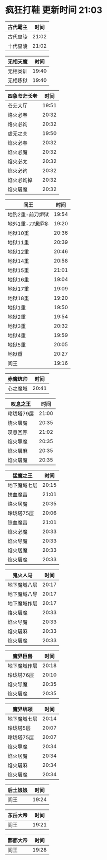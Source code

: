 # 疯狂打鞋 更新时间 21:03

| 古代霸主   | 时间    |
|--------|-------|
| 古代皇陵 | 21:02 |
| 十代皇陵 | 21:02 |

| 无相天魔   | 时间    |
|--------|-------|
| 无相类训 | 19:40 |
| 无相炼狱 | 19:40 |

| 四象苍茫长老   | 时间    |
|--------|-------|
| 苍茫大厅 | 19:51 |
| 烙火必春 | 20:32 |
| 烙火必询 | 20:32 |
| 虚无之关 | 19:50 |
| 焰火必春 | 20:32 |
| 焰火必魔 | 20:32 |
| 焰火必太 | 20:32 |
| 焰火必询 | 20:32 |
| 焰火必询掉 | 20:32 |
| 焰火屠魔 | 20:32 |

| 间王   | 时间    |
|--------|-------|
| 地钓2重-前刀炉狱 | 19:54 |
| 地外1重-刀锯炉多 | 19:20 |
| 地狱10重 | 20:36 |
| 地狱11重 | 20:39 |
| 地狱12重 | 20:46 |
| 地狱14重 | 20:58 |
| 地狱15重 | 21:01 |
| 地狱16重 | 19:04 |
| 地狱17重 | 19:09 |
| 地狱18重 | 19:20 |
| 地狱1重 | 19:50 |
| 地狱2重 | 19:54 |
| 地狱3重 | 20:32 |
| 地狱4重 | 19:59 |
| 地狱5重 | 20:05 |
| 地狱重 | 20:27 |
| 阎王 | 19:16 |

| 赤魔统帅   | 时间    |
|--------|-------|
| 心之魔域 | 20:41 |

| 叹息之王   | 时间    |
|--------|-------|
| 玲珑塔79层 | 21:00 |
| 烧火屠魔 | 20:35 |
| 叹息回廊 | 21:02 |
| 焰火导魔 | 20:35 |
| 焰火屠麻 | 20:35 |
| 焰火屠魔 | 20:35 |

| 猛魔之王   | 时间    |
|--------|-------|
| 地下魔域七层 | 20:15 |
| 扶血魔宫 | 21:01 |
| 烙火居魔 | 20:35 |
| 玲珑塔75层 | 20:06 |
| 铁血魔宫 | 21:01 |
| 焰火必魔 | 20:33 |
| 焰火导魔 | 20:33 |
| 焰火居魔 | 20:33 |
| 焰火屠魔 | 20:33 |

| 鬼火人马   | 时间    |
|--------|-------|
| 地下魔域八层 | 20:17 |
| 地下魔域八导 | 20:17 |
| 地下魔域作层 | 20:17 |
| 烙火屠魔 | 20:33 |
| 焰火导魔 | 20:33 |
| 焰火屠麻 | 20:33 |
| 焰火屠魔 | 20:33 |

| 魔界巨兽   | 时间    |
|--------|-------|
| 地下魔域作层 | 20:18 |
| 玲珑塔76层 | 20:10 |
| 焰火导魔 | 20:35 |
| 焰火屠魔 | 20:35 |

| 魔界统领   | 时间    |
|--------|-------|
| 地下魔域七层 | 20:14 |
| 玲珑塔5层 | 20:07 |
| 玲珑塔75层 | 20:07 |
| 焰火导魔 | 20:34 |
| 焰火居魔 | 20:34 |
| 焰火屠麻 | 20:34 |
| 焰火屠魔 | 20:34 |

| 后土娘娘   | 时间    |
|--------|-------|
| 阎王 | 19:24 |

| 东岳大帝   | 时间    |
|--------|-------|
| 阎王 | 19:21 |

| 酆都大帝   | 时间    |
|--------|-------|
| 阎王 | 19:28 |